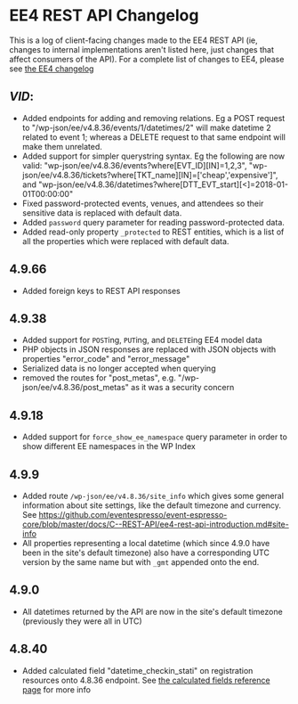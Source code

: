 
# EE4 REST API Changelog

This is a log of client-facing changes made to the EE4 REST API (ie, changes to internal implementations aren't listed here, just changes that affect consumers of the API). For a complete list of changes to EE4, please see [the EE4 changelog](https://eventespresso.com/wiki/ee4-changelog/)

## $VID:$
- Added endpoints for adding and removing relations. Eg a POST request to "/wp-json/ee/v4.8.36/events/1/datetimes/2" will make datetime 2 related to event 1; whereas a DELETE request to that same endpoint will make them unrelated.
- Added support for simpler querystring syntax. Eg the following are now valid: "wp-json/ee/v4.8.36/events?where[EVT_ID][IN]=1,2,3", "wp-json/ee/v4.8.36/tickets?where[TKT_name][IN]=['cheap','expensive']", and "wp-json/ee/v4.8.36/datetimes?where[DTT_EVT_start][<]=2018-01-01T00:00:00"
- Fixed password-protected events, venues, and attendees so their sensitive data is replaced with default data.
- Added `password` query parameter for reading password-protected data.
- Added read-only property `_protected` to REST entities, which is a list of all the properties which were replaced with default data. 

## 4.9.66
- Added foreign keys to REST API responses

## 4.9.38
- Added support for `POST`ing, `PUT`ing, and `DELETE`ing EE4 model data
- PHP objects in JSON responses are replaced with JSON objects with properties "error_code" and "error_message"
- Serialized data is no longer accepted when querying
- removed the routes for "post_metas", e.g. "/wp-json/ee/v4.8.36/post_metas" as it was a security concern

## 4.9.18
- Added support for `force_show_ee_namespace` query parameter in order to show different EE namespaces in the WP Index

## 4.9.9
- Added route `/wp-json/ee/v4.8.36/site_info` which gives some general information about site settings, like the default timezone and currency. See https://github.com/eventespresso/event-espresso-core/blob/master/docs/C--REST-API/ee4-rest-api-introduction.md#site-info
- All properties representing a local datetime (which since 4.9.0 have been in the site's default timezone) also have a corresponding UTC version by the same name but with `_gmt` appended onto the end. 

## 4.9.0
- All datetimes returned by the API are now in the site's default timezone (previously they were all in UTC)

## 4.8.40
- Added calculated field "datetime_checkin_stati" on registration resources onto 4.8.36 endpoint. See [the calculated fields reference page](https://github.com/eventespresso/event-espresso-core/blob/master/docs/C--REST-API/ee4-rest-api-calculated-fields-reference.md) for more info
